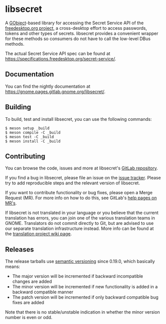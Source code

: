 libsecret
=========

A [GObject]-based library for accessing the Secret Service API of the
[freedesktop.org project], a cross-desktop effort to access passwords, tokens
and other types of secrets. libsecret provides a convenient wrapper for these
methods so consumers do not have to call the low-level DBus methods.

The actual Secret Service API spec can be found at
https://specifications.freedesktop.org/secret-service/.

Documentation
--------

You can find the nightly documentation at https://gnome.pages.gitlab.gnome.org/libsecret/.

Building
--------

To build, test and install libsecret, you can use the following commands:

```
$ meson setup _build
$ meson compile -C _build
$ meson test -C _build
$ meson install -C _build
```

Contributing
-------------

You can browse the code, issues and more at libsecret's [GitLab repository].

If you find a bug in libsecret, please file an issue on the [issue tracker].
Please try to add reproducible steps and the relevant version of libsecret.

If you want to contribute functionality or bug fixes, please open a Merge
Request (MR). For more info on how to do this, see GitLab's [help pages on
MR's].

If libsecret is not translated in your language or you believe that the
current translation has errors, you can join one of the various translation
teams in GNOME. Translators do not commit directly to Git, but are advised to
use our separate translation infrastructure instead. More info can be found at
the [translation project wiki page].

Releases
-------------

The release tarballs use [semantic versioning] since 0.19.0, which
basically means:

- The major version will be incremented if backward incompatible changes are added
- The minor version will be incremented if new functionality is added in a backward compatible manner
- The patch version will be incremented if only backward compatible bug fixes are added

Note that there is no stable/unstable indication in whether the minor
version number is even or odd.


[GObject]: https://developer.gnome.org/gobject/stable/
[freedesktop.org project]: https://www.freedesktop.org/
[GitLab repository]: https://gitlab.gnome.org/GNOME/libsecret
[help pages on MR's]: https://docs.gitlab.com/ee/gitlab-basics/add-merge-request.html
[issue tracker]: https://gitlab.gnome.org/GNOME/libsecret/issues
[translation project wiki page]: https://wiki.gnome.org/TranslationProject/
[semantic versioning]: https://semver.org
